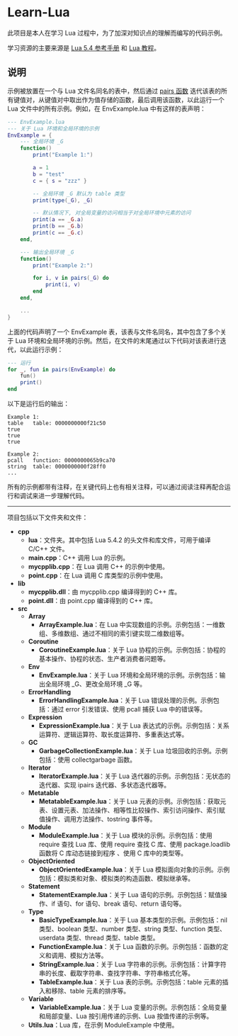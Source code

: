 # Learn-Lua

此项目是本人在学习 Lua 过程中，为了加深对知识点的理解而编写的代码示例。

学习资源的主要来源是 [Lua 5.4 参考手册](https://www.lua.org/manual/5.4/contents.html) 和 [Lua 教程](https://www.runoob.com/lua/lua-tutorial.html)。



## 说明

示例被放置在一个与 Lua 文件名同名的表中，然后通过 [pairs 函数](https://www.lua.org/manual/5.4/manual.html#pdf-pairs) 迭代该表的所有键值对，从键值对中取出作为值存储的函数，最后调用该函数，以此运行一个 Lua 文件中的所有示例。例如，在 EnvExample.lua 中有这样的表声明：

```lua
--- EnvExample.lua
--- 关于 Lua 环境和全局环境的示例
EnvExample = {
    --- 全局环境 _G
    function()
        print("Example 1:")

        a = 1
        b = "test"
        c = { s = "zzz" }

        -- 全局环境 _G 默认为 table 类型
        print(type(_G), _G)

        -- 默认情况下, 对全局变量的访问相当于对全局环境中元素的访问
        print(a == _G.a)
        print(b == _G.b)
        print(c == _G.c)
    end,

    --- 输出全局环境 _G
    function()
        print("Example 2:")

        for i, v in pairs(_G) do
            print(i, v)
        end
    end,

    ...
}
```

上面的代码声明了一个 EnvExample 表，该表与文件名同名，其中包含了多个关于 Lua 环境和全局环境的示例。然后，在文件的末尾通过以下代码对该表进行迭代，以此运行示例：

```lua
--- 运行
for _, fun in pairs(EnvExample) do
    fun()
    print()
end
```

以下是运行后的输出：

```
Example 1:
table	table: 0000000000f21c50
true
true
true

Example 2:
pcall	function: 0000000065b9ca70
string	table: 0000000000f28ff0
...
```

所有的示例都带有注释，在关键代码上也有相关注释，可以通过阅读注释再配合运行和调试来进一步理解代码。

---------

项目包括以下文件夹和文件：

- **cpp**
  - **lua**：文件夹。其中包括 Lua 5.4.2 的头文件和库文件，可用于编译 C/C++ 文件。
  - **main.cpp**：C++ 调用 Lua 的示例。
  - **mycpplib.cpp**：在 Lua 调用 C++ 的示例中使用。
  - **point.cpp**：在 Lua 调用 C 库类型的示例中使用。
- **lib**
  - **mycpplib.dll**：由 mycpplib.cpp 编译得到的 C++ 库。
  - **point.dll**：由 point.cpp 编译得到的 C++ 库。
- **src**
  - **Array**
    - **ArrayExample.lua**：在 Lua 中实现数组的示例。示例包括：一维数组、多维数组、通过不相同的索引键实现二维数组等。
  - **Coroutine**
    - **CoroutineExample.lua**：关于 Lua 协程的示例。示例包括：协程的基本操作、协程的状态、生产者消费者问题等。
  - **Env**
    - **EnvExample.lua**：关于 Lua 环境和全局环境的示例。示例包括：输出全局环境 _G、更改全局环境 _G 等。
  - **ErrorHandling**
    - **ErrorHandlingExample.lua**：关于 Lua 错误处理的示例。示例包括：通过 error 引发错误、使用 pcall 捕获 Lua 中的错误等。
  - **Expression**
    - **ExpressionExample.lua**：关于 Lua 表达式的示例。示例包括：关系运算符、逻辑运算符、取长度运算符、多重表达式等。
  - **GC**
    - **GarbageCollectionExample.lua**：关于 Lua 垃圾回收的示例。示例包括：使用 collectgarbage 函数。
  - **Iterator**
    - **IteratorExample.lua**：关于 Lua 迭代器的示例。示例包括：无状态的迭代器、实现 ipairs 迭代器、多状态迭代器等。
  - **Metatable**
    - **MetatableExample.lua**：关于 Lua 元表的示例。示例包括：获取元表、设置元表、加法操作、相等性比较操作、索引访问操作、索引赋值操作、调用方法操作、tostring 事件等。
  - **Module**
    - **ModuleExample.lua**：关于 Lua 模块的示例。示例包括：使用 require 查找 Lua 库、使用 require 查找 C 库、使用 package.loadlib 函数将 C 库动态链接到程序 、使用 C 库中的类型等。
  - **ObjectOriented**
    - **ObjectOrientedExample.lua**：关于 Lua 模拟面向对象的示例。示例包括：模拟类和对象、模拟类的构造函数、模拟继承等。
  - **Statement**
    - **StatementExample.lua**：关于 Lua 语句的示例。示例包括：赋值操作、if 语句、for 语句、break 语句、return 语句等。
  - **Type**
    - **BasicTypeExample.lua**：关于 Lua 基本类型的示例。示例包括：nil 类型、boolean 类型、number 类型、string 类型、function 类型、userdata 类型、thread 类型、table 类型。
    - **FunctionExample.lua**：关于 Lua 函数的示例。示例包括：函数的定义和调用、模拟方法等。
    - **StringExample.lua**：关于 Lua 字符串的示例。示例包括：计算字符串的长度、截取字符串、查找字符串、字符串格式化等。
    - **TableExample.lua**：关于 Lua 表的示例。示例包括：table 元素的插入和移除、table 元素的排序等。
  - **Variable**
    - **VariableExample.lua**：关于 Lua 变量的示例。示例包括：全局变量和局部变量、Lua 按引用传递的示例、Lua 按值传递的示例等。
  - **Utils.lua**：Lua 库，在示例 ModuleExample 中使用。

